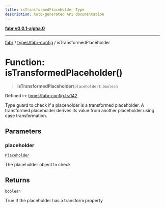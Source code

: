 ```yaml
---
title: isTransformedPlaceholder Type
description: Auto-generated API documentation
---
```


[**fabr v0.0.1-alpha.0**](../../../README.md)

***

[fabr](../../../README.md) / [types/fabr-config](../README.md) / isTransformedPlaceholder

# Function: isTransformedPlaceholder()

> **isTransformedPlaceholder**(`placeholder`): `boolean`

Defined in: [types/fabr-config.ts:142](https://github.com/yashjawale/fabr/blob/main/src/types/fabr-config.ts#L142)

Type guard to check if a placeholder is a transformed placeholder.
A transformed placeholder derives its value from another placeholder using case transformation.

## Parameters

### placeholder

[`Placeholder`](../interfaces/Placeholder.md)

The placeholder object to check

## Returns

`boolean`

True if the placeholder has a transform property

